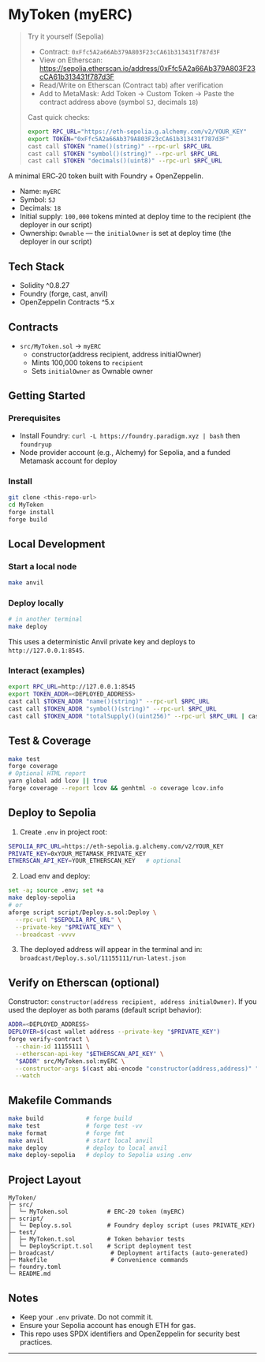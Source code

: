 # MyToken (myERC)

> Try it yourself (Sepolia)
>
> - Contract: `0xFfc5A2a66Ab379A803F23cCA61b313431f787d3F`
> - View on Etherscan: https://sepolia.etherscan.io/address/0xFfc5A2a66Ab379A803F23cCA61b313431f787d3F
> - Read/Write on Etherscan (Contract tab) after verification
> - Add to MetaMask: Add Token → Custom Token → Paste the contract address above (symbol `SJ`, decimals `18`)
>
> Cast quick checks:
> ```bash
> export RPC_URL="https://eth-sepolia.g.alchemy.com/v2/YOUR_KEY"
> export TOKEN="0xFfc5A2a66Ab379A803F23cCA61b313431f787d3F"
> cast call $TOKEN "name()(string)" --rpc-url $RPC_URL
> cast call $TOKEN "symbol()(string)" --rpc-url $RPC_URL
> cast call $TOKEN "decimals()(uint8)" --rpc-url $RPC_URL
> ```

A minimal ERC‑20 token built with Foundry + OpenZeppelin.

- Name: `myERC`
- Symbol: `SJ`
- Decimals: `18`
- Initial supply: `100,000` tokens minted at deploy time to the recipient (the deployer in our script)
- Ownership: `Ownable` — the `initialOwner` is set at deploy time (the deployer in our script)

## Tech Stack
- Solidity ^0.8.27
- Foundry (forge, cast, anvil)
- OpenZeppelin Contracts ^5.x

## Contracts
- `src/MyToken.sol` → `myERC`
  - constructor(address recipient, address initialOwner)
  - Mints 100,000 tokens to `recipient`
  - Sets `initialOwner` as Ownable owner

## Getting Started

### Prerequisites
- Install Foundry: `curl -L https://foundry.paradigm.xyz | bash` then `foundryup`
- Node provider account (e.g., Alchemy) for Sepolia, and a funded Metamask account for deploy

### Install
```bash
git clone <this-repo-url>
cd MyToken
forge install
forge build
```

## Local Development

### Start a local node
```bash
make anvil
```

### Deploy locally
```bash
# in another terminal
make deploy
```
This uses a deterministic Anvil private key and deploys to `http://127.0.0.1:8545`.

### Interact (examples)
```bash
export RPC_URL=http://127.0.0.1:8545
export TOKEN_ADDR=<DEPLOYED_ADDRESS>
cast call $TOKEN_ADDR "name()(string)" --rpc-url $RPC_URL
cast call $TOKEN_ADDR "symbol()(string)" --rpc-url $RPC_URL
cast call $TOKEN_ADDR "totalSupply()(uint256)" --rpc-url $RPC_URL | cast --to-dec
```

## Test & Coverage
```bash
make test
forge coverage
# Optional HTML report
yarn global add lcov || true
forge coverage --report lcov && genhtml -o coverage lcov.info
```

## Deploy to Sepolia

1) Create `.env` in project root:
```bash
SEPOLIA_RPC_URL=https://eth-sepolia.g.alchemy.com/v2/YOUR_KEY
PRIVATE_KEY=0xYOUR_METAMASK_PRIVATE_KEY
ETHERSCAN_API_KEY=YOUR_ETHERSCAN_KEY   # optional
```

2) Load env and deploy:
```bash
set -a; source .env; set +a
make deploy-sepolia
# or
aforge script script/Deploy.s.sol:Deploy \
  --rpc-url "$SEPOLIA_RPC_URL" \
  --private-key "$PRIVATE_KEY" \
  --broadcast -vvvv
```

3) The deployed address will appear in the terminal and in:
`broadcast/Deploy.s.sol/11155111/run-latest.json`

## Verify on Etherscan (optional)
Constructor: `constructor(address recipient, address initialOwner)`.
If you used the deployer as both params (default script behavior):
```bash
ADDR=<DEPLOYED_ADDRESS>
DEPLOYER=$(cast wallet address --private-key "$PRIVATE_KEY")
forge verify-contract \
  --chain-id 11155111 \
  --etherscan-api-key "$ETHERSCAN_API_KEY" \
  "$ADDR" src/MyToken.sol:myERC \
  --constructor-args $(cast abi-encode "constructor(address,address)" "$DEPLOYER" "$DEPLOYER") \
  --watch
```

## Makefile Commands
```bash
make build            # forge build
make test             # forge test -vv
make format           # forge fmt
make anvil            # start local anvil
make deploy           # deploy to local anvil
make deploy-sepolia   # deploy to Sepolia using .env
```

## Project Layout
```
MyToken/
├─ src/
│  └─ MyToken.sol           # ERC-20 token (myERC)
├─ script/
│  └─ Deploy.s.sol          # Foundry deploy script (uses PRIVATE_KEY)
├─ test/
│  ├─ MyToken.t.sol         # Token behavior tests
│  └─ DeployScript.t.sol    # Script deployment test
├─ broadcast/                # Deployment artifacts (auto-generated)
├─ Makefile                  # Convenience commands
├─ foundry.toml
└─ README.md
```

## Notes
- Keep your `.env` private. Do not commit it.
- Ensure your Sepolia account has enough ETH for gas.
- This repo uses SPDX identifiers and OpenZeppelin for security best practices.

---

